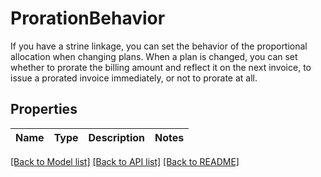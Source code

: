 # ProrationBehavior

If you have a strine linkage, you can set the behavior of the proportional allocation when changing plans. When a plan is changed, you can set whether to prorate the billing amount and reflect it on the next invoice, to issue a prorated invoice immediately, or not to prorate at all. 

## Properties

Name | Type | Description | Notes
------------ | ------------- | ------------- | -------------

[[Back to Model list]](../README.md#documentation-for-models) [[Back to API list]](../README.md#documentation-for-api-endpoints) [[Back to README]](../README.md)


